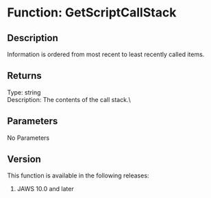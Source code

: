 # Function: GetScriptCallStack

## Description

Information is ordered from most recent to least recently called items.

## Returns

Type: string\
Description: The contents of the call stack.\

## Parameters

No Parameters

## Version

This function is available in the following releases:

1.  JAWS 10.0 and later
